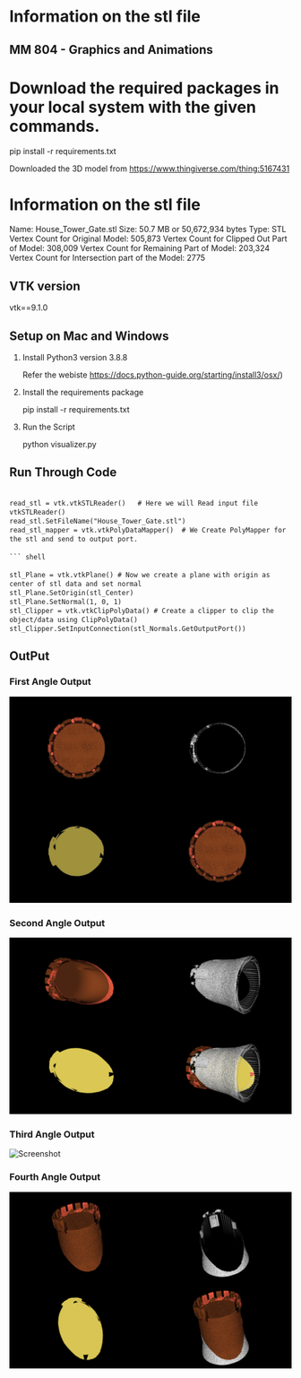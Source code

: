 # Information on the stl file
## MM 804 - Graphics and Animations

# Download the required packages in your local system with the given commands.

pip install -r requirements.txt

Downloaded the 3D model from https://www.thingiverse.com/thing:5167431

# Information on the stl file

Name: House_Tower_Gate.stl
Size: 50.7 MB or 50,672,934 bytes
Type: STL
Vertex Count for Original Model: 505,873
Vertex Count for Clipped Out Part of Model: 308,009
Vertex Count for Remaining Part of Model: 203,324
Vertex Count for Intersection part of the Model: 2775

## VTK version

vtk==9.1.0


## Setup on Mac and Windows

1. Install Python3 version 3.8.8

   Refer the webiste https://docs.python-guide.org/starting/install3/osx/)

2. Install the requirements package

   pip install -r requirements.txt

3. Run the Script

   python visualizer.py

## Run Through Code
``` shell
 
read_stl = vtk.vtkSTLReader()   # Here we will Read input file vtkSTLReader()
read_stl.SetFileName("House_Tower_Gate.stl")
read_stl_mapper = vtk.vtkPolyDataMapper()  # We Create PolyMapper for the stl and send to output port.

``` shell

stl_Plane = vtk.vtkPlane() # Now we create a plane with origin as center of stl data and set normal
stl_Plane.SetOrigin(stl_Center)
stl_Plane.SetNormal(1, 0, 1) 
stl_Clipper = vtk.vtkClipPolyData() # Create a clipper to clip the object/data using ClipPolyData()
stl_Clipper.SetInputConnection(stl_Normals.GetOutputPort())
```


## OutPut

### First Angle Output
![Screenshot](Result.jpg)

### Second Angle Output
![Screenshot](Res1.jpg)


### Third Angle Output
![Screenshot](Res2.jpg)


### Fourth Angle Output
![Screenshot](Res3.jpg)


